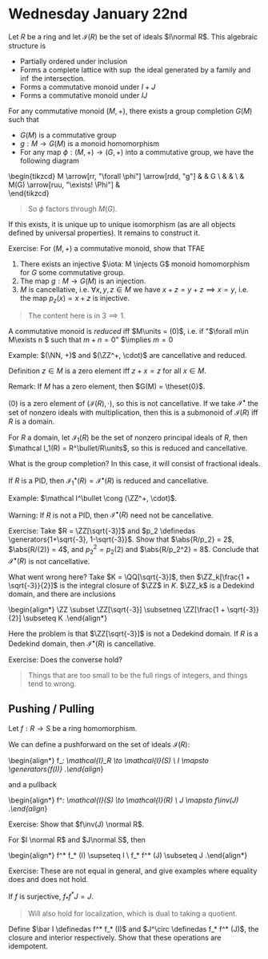 # Wednesday January 22nd

Let $R$ be a ring and let $\mathcal{I} (R)$ be the set of ideals $I\normal R$. 
This algebraic structure is

- Partially ordered under inclusion
- Forms a complete lattice with $\sup$ the ideal generated by a family and $\inf$ the intersection.
- Forms a commutative monoid under $I+J$
- Forms a commutative monoid under $IJ$

For any commutative monoid $(M, +)$, there exists a group completion $G(M)$ such that

- $G(M)$ is a commutative group
- $g: M \to G(M)$ is a monoid homomorphism
- For any map $\phi: (M, +) \to (G, +)$  into a commutative group, we have the following diagram

\begin{tikzcd}
M \arrow[rr, "\forall \phi"] \arrow[rdd, "g"] &                                   & G \\
                                              &                                   &   \\
                                              & M(G) \arrow[ruu, "\exists! \Phi"] &  
\end{tikzcd}

> So $\phi$ factors through $M(G)$.

If this exists, it is unique up to unique isomorphism (as are all objects defined by universal properties).
It remains to construct it.

Exercise:
For $(M, +)$ a commutative monoid, show that TFAE

1. There exists an injective $\iota: M \injects G$ monoid homomorphism for $G$ some commutative group.
2. The map $g: M \to G(M)$ is an injection.
3. $M$ is cancellative, i.e. $\forall x,y,z\in M$ we have $x+z = y+z \implies x = y$, i.e. the map $p_z(x) = x + z$ is injective.

> The content here is in $3 \implies 1$.

A commutative monoid is *reduced* iff $M\units = (0)$, i.e. if "$\forall m\in M\exists n $ such that $m+n = 0$" $\implies $m=0$

Example:
$(\NN, +)$ and $(\ZZ^+, \cdot)$ are cancellative and reduced.

Definition
$z\in M$ is a zero element iff $z+x = z$ for all $x\in M$.

Remark:
If $M$ has a zero element, then $G(M) = \theset{0}$.

$(0)$ is a zero element of $(\mathcal I(R), \cdot)$, so this is not cancellative.
If we take $\mathcal{I}^\bullet$ the set of nonzero ideals with multiplication, then this is a submonoid of $\mathcal{I}(R)$ iff $R$ is a domain.

For $R$ a domain, let $\mathcal{I}_1(R)$ be the set of nonzero principal ideals of $R$, then $\mathcal I_1(R) = R^\bullet/R\units$, so this is reduced and cancellative.

What is the group completion? 
In this case, it will consist of fractional ideals.

If $R$ is a PID, then $\mathcal I_1^\bullet(R) = \mathcal I^\bullet (R)$ is reduced and cancellative.

Example:
$\mathcal I^\bullet \cong (\ZZ^+, \cdot)$.

Warning:
If $R$ is not a PID, then $\mathcal I^\bullet(R)$ need not be cancellative.

Exercise:
Take $R = \ZZ[\sqrt{-3}]$ and $p_2 \definedas \generators{1+\sqrt{-3}, 1-\sqrt{-3}}$.
Show that $\abs{R/p_2} = 2$, $\abs{R/(2)} = 4$, and $p_2^2 = p_2(2)$ and $\abs{R/p_2^2} = 8$.
Conclude that $\mathcal I^\bullet(R)$ is not cancellative.

What went wrong here?
Take $K = \QQ[\sqrt{-3}]$, then $\ZZ_k[\frac{1 + \sqrt{-3}}{2}]$ is the integral closure of $\ZZ$ in $K$.
$\ZZ_k$ is a Dedekind domain, and there are inclusions

\begin{align*}
\ZZ \subset \ZZ[\sqrt{-3}] \subsetneq \ZZ[\frac{1 + \sqrt{-3}}{2}] \subseteq K
.\end{align*}

Here the problem is that $\ZZ[\sqrt{-3}]$ is not a Dedekind domain.
If $R$ is a Dedekind domain, then $\mathcal I^\bullet(R)$ is cancellative.

Exercise:
Does the converse hold?

> Things that are too small to be the full rings of integers, and things tend to wrong.

## Pushing / Pulling

Let $f: R\to S$ be a ring homomorphism.

We can define a pushforward on the set of ideals $\mathcal{I}(R)$:

\begin{align*}
f_*: \mathcal{I}_R \to \mathcal{I}(S) \\
I \mapsto \generators{f(I)}
.\end{align*}

and a pullback

\begin{align*}
f^*: \mathcal{I}(S) \to \mathcal{I}(R) \\
J \mapsto f\inv(J)
.\end{align*}

Exercise:
Show that $f\inv(J) \normal R$.

For $I \normal R$ and $J\normal S$, then 

\begin{align*}
f^* f_* (I) \supseteq I \\
f_* f^* (J) \subseteq J
.\end{align*}

Exercise:
These are not equal in general, and give examples where equality does and does not hold.

If $f$ is surjective, $f_* f^* J = J$.

> Will also hold for localization, which is dual to taking a quotient.

Define $\bar I \definedas f^* f_* (I)$ and $J^\circ \definedas f_* f^* (J)$, the closure and interior respectively.
Show that these operations are idempotent.

